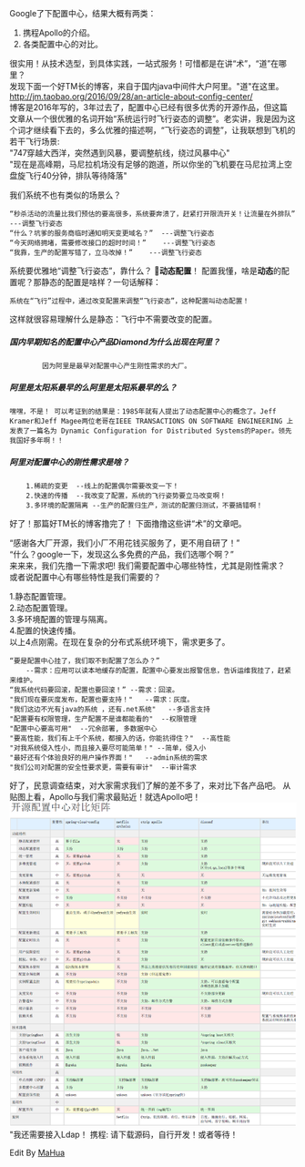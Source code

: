 Google了下配置中心，结果大概有两类：   
1. 携程Apollo的介绍。    
2. 各类配置中心的对比。   

很实用！从技术选型，到具体实践，一站式服务！可惜都是在讲“术”，“道”在哪里？   
发现下面一个好TM长的博客，来自于国内java中间件大户阿里。"道"在这里。   
http://jm.taobao.org/2016/09/28/an-article-about-config-center/    
博客是2016年写的，3年过去了，配置中心已经有很多优秀的开源作品，但这篇  
文章从一个很优雅的名词开始“系统运行时飞行姿态的调整”。老实讲，我是因为这个词才继续看下去的，多么优雅的描述啊，“飞行姿态的调整”，让我联想到飞机的若干飞行场景:    
   "747穿越大西洋，突然遇到风暴，要调整航线，绕过风暴中心"    
   "现在是高峰期，马尼拉机场没有足够的跑道，所以你坐的飞机要在马尼拉湾上空盘旋飞行40分钟，排队等待降落"

我们系统不也有类似的场景么？
		
	“秒杀活动的流量比我们预估的要高很多，系统要奔溃了，赶紧打开限流开关！让流量在外排队”  ---调整飞行姿态
    “什么？坑爹的服务商临时通知明天变更域名？”  ---调整飞行姿态
	“今天网络拥堵，需要修改接口的超时时间！”    ---调整飞行姿态
	“我靠，生产的配置写错了，立马改掉！”    ---调整飞行姿态

系统要优雅地“调整飞行姿态”，靠什么？ **动态配置**！
配置我懂，啥是**动态**的配置呢？那静态的配置是啥样？一句话解释：   
    
    系统在“飞行”过程中，通过改变配置来调整“飞行姿态”，这种配置叫动态配置！   

 这样就很容易理解什么是静态：飞行中不需要改变的配置。

#####  国内早期知名的配置中心产品Diamond为什么出现在阿里？
			因为阿里是最早对配置中心产生刚性需求的大厂。
##### 阿里是太阳系最早的么阿里是太阳系最早的么？ 
    嘿嘿，不是！ 可以考证到的结果是：1985年就有人提出了动态配置中心的概念了。Jeff Kramer和Jeff Magee两位老哥在IEEE TRANSACTIONS ON SOFTWARE ENGINEERING 上发表了一篇名为 Dynamic Configuration for Distributed Systems的Paper。领先我国好多年啊！！

##### 阿里对配置中心的刚性需求是啥？
		1.稀疏的变更  --线上的配置偶尔需要改变一下！
		2.快速的传播  --我改变了配置，系统的飞行姿势要立马改变啊！
		3.多环境的配置隔离 --生产的配置归生产，测试的配置归测试，不要搞错啊！

好了！那篇好TM长的博客撸完了！
下面撸撸这些讲“术”的文章吧。

“感谢各大厂开源，我们小厂不用花钱买服务了，更不用自研了！”   
“什么？google一下，发现这么多免费的产品，我们选哪个啊？”   
来来来，我们先撸一下需求吧! 我们需要配置中心哪些特性，尤其是刚性需求？   
或者说配置中心有哪些特性是我们需要的？   

1.静态配置管理。   
2.动态配置管理。   
3.多环境配置的管理与隔离。   
4.配置的快速传播。   
以上4点刚需。在现在复杂的分布式系统环境下，需求更多了。   

    “要是配置中心挂了，我们取不到配置了怎么办？”   
        --需求：应用可以读本地缓存的配置，配置中心要发出报警信息，告诉运维我挂了，赶紧来维护。
    “我系统代码要回滚，配置也要回滚！” --需求：回滚。
    "我们现在要灰度发布，配置也要支持！"   --需求：灰度。
	"我们这边不光有java的系统 ，还有.net系统"   --多语言支持
	"配置要有权限管理，生产配置不是谁都能看的"  --权限管理
	"配置中心要高可用"  --冗余部署, 多数据中心
	"要高性能，我们有上千个系统，都接入的话，你能抗得住？"  --高性能
	"对我系统侵入性小，而且接入要尽可能简单！" --简单，侵入小
	"最好还有个体验良好的用户操作界面！"   --admin系统的需求
	"我们公司对配置的安全性要求更，需要有审计"  --审计需求
	 
好了，民意调查结束，对大家需求我们了解的差不多了，来对比下各产品吧。
从贴图上看，Apollo与我们需求最贴近！就选Apollo吧！
[![横向对比](https://github.com/flysnow911/DailySpringFrameWork/blob/master/doc/1514121668514028415%20(1).png "横向对比")](https://github.com/flysnow911/DailySpringFrameWork/blob/master/doc/1514121668514028415%20(1).png "横向对比")
     "我还需要接入Ldap！ 携程: 请下载源码，自行开发！或者等待！








Edit By [MaHua](http://mahua.jser.me)
